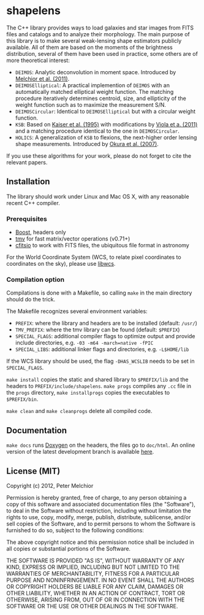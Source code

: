 shapelens
=========

The C++ library provides ways to load galaxies and star images from FITS files and catalogs and to analyze their morphology. The main purpose of this library is to make several weak-lensing shape estimators publicly available. All of them are based on the moments of the brightness distribution, several of them have been used in practice, some others are of more theoretical interest:

* `DEIMOS`: Analytic deconvolution in moment space. Introduced by [Melchior et al. (2011)](http://adsabs.harvard.edu/abs/2011MNRAS.412.1552M).
* `DEIMOSElliptical`: A practical implemention of `DEIMOS` with an automatically matched elliptical weight function. The matching procedure iteratively determines centroid, size, and ellipticity of the weight function such as to maximize the measurement S/N. 
* `DEIMOSCircular`: Identical to `DEIMOSElliptical` but with a circular weight function.
* `KSB`: Based on [Kaiser et al. (1995)](http://adsabs.harvard.edu/abs/1995ApJ...449..460K) with modifications by [Viola et a. (2011)](http://adsabs.harvard.edu/abs/2011MNRAS.410.2156V) and a matching procedure identical to the one in `DEIMOSCircular`.
* `HOLICS`: A generalization of `KSB` to flexions, the next-higher order lensing shape measurements. Introduced by [Okura et al. (2007)](http://adsabs.harvard.edu/abs/2007ApJ...660..995O).

If you use these algorithms for your work, please do not forget to cite the relevant papers.

Installation
------------

The library should work under Linux and Mac OS X, with any reasonable recent C++ compiler.

### Prerequisites
* [Boost](http://www.boost.org/), headers only
* [tmv](http://code.google.com/p/tmv-cpp/) for fast matrix/vector operations (v0.71+)
* [cfitsio](http://heasarc.gsfc.nasa.gov/fitsio/) to work with FITS files, the ubiquitous file format in astronomy

For the World Coordinate System (WCS, to relate pixel coordinates to coordinates on the sky), please use [libwcs](http://www.atnf.csiro.au/people/mcalabre/WCS/index.html).

### Compilation option

Compilations is done with a Makefile, so calling `make` in the main directory should do the trick. 

The Makefile recognizes several environment variables:
* `PREFIX`: where the library and headers are to be installed (default: `/usr/`)
* `TMV_PREFIX`: where the tmv library can be found (default: `$PREFIX`)
* `SPECIAL_FLAGS`: additional compiler flags to optimize output and provide include directories, e.g.
  `-03 -m64 -march=native -fPIC`
* `SPECIAL_LIBS`: additional linker flags and directories, e.g.
  `-L$HOME/lib`

If the WCS library should be used, the flag `-DHAS_WCSLIB` needs to be set in `SPECIAL_FLAGS`.

`make install` copies the static and shared library to `$PREFIX/lib` and the headers to `PREFIX/include/shapelens`. `make progs` compiles any `.cc` file in the `progs` directory, `make installprogs` copies the executables to `$PREFIX/bin`.

`make clean` and `make cleanprogs` delete all compiled code. 

Documentation
-------------

`make docs` runs [Doxygen](http://www.stack.nl/~dimitri/doxygen/index.html) on the headers, the files go to `doc/html`. An online version of the latest development branch is available [here](http://www.physics.ohio-state.edu/~melchior.12/docs/shapelens/classes.html).

License (MIT)
-------------

Copyright (c) 2012, Peter Melchior

Permission is hereby granted, free of charge, to any person obtaining a copy of this software and associated documentation files (the "Software"), to deal in the Software without restriction, including without limitation the rights to use, copy, modify, merge, publish, distribute, sublicense, and/or sell copies of the Software, and to permit persons to whom the Software is furnished to do so, subject to the following conditions:

The above copyright notice and this permission notice shall be included in all copies or substantial portions of the Software.

THE SOFTWARE IS PROVIDED "AS IS", WITHOUT WARRANTY OF ANY KIND, EXPRESS OR IMPLIED, INCLUDING BUT NOT LIMITED TO THE WARRANTIES OF MERCHANTABILITY, FITNESS FOR A PARTICULAR PURPOSE AND NONINFRINGEMENT. IN NO EVENT SHALL THE AUTHORS OR COPYRIGHT HOLDERS BE LIABLE FOR ANY CLAIM, DAMAGES OR OTHER LIABILITY, WHETHER IN AN ACTION OF CONTRACT, TORT OR OTHERWISE, ARISING FROM, OUT OF OR IN CONNECTION WITH THE SOFTWARE OR THE USE OR OTHER DEALINGS IN THE SOFTWARE.



